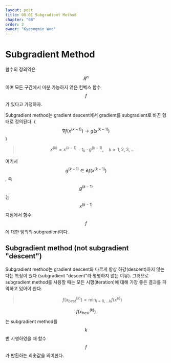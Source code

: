 ```yaml
---
layout: post
title: 08-01 Subgradient Method
chapter: "08"
order: 2
owner: "Kyeongmin Woo"
---
```


# Subgradient Method

함수의 정의역은 $${R}^n$$이며 모든 구간에서 미분 가능하지 않은 컨벡스 함수 $$f$$가 있다고 가정하자.

Subgradient method는 gradient descent에서 gradient를 subgradient로 바꾼 형태로 정의된다. ( $$\nabla f(x^{(k-1)}) → g(x^{(k-1)})$$)

>$$ x^{(k)} = x^{(k-1)} - t_k ⋅ g^{(k-1)}, \quad k = 1, 2, 3, . . . $$

여기서 $$g^{(k-1)} \in \partial f(x^{(k-1)})$$, 즉 $$g^{(k-1)}$$는 $$x^{(k-1)}$$ 지점에서 함수 $$f$$에 대한 임의의 subgradient이다.

## Subgradient method (not subgradient "descent")

Subgradient method는 gradient descent와 다르게 항상 하강(descent)하지 않는다는 특징이 있다 (subgradient "descent"라 명명하지 않는 이유). 그러므로 subgradient method를 사용할 때는 모든 시행(iteration)에 대해 가장 좋은 결과를 파악하고 있어야 한다. 

>$$f(x_{best}^{(k)}) = \min_{i=0,...k} f(x^{(i)})$$ 

$$f(x^{(k)}_{best})$$는 subgradient method를 $$k$$번 시행하였을 때 함수 $$f$$가 반환하는 최솟값을 의미한다. 
